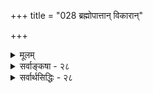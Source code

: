 +++
title = "028 ब्रह्मोपात्तान् विकारान्"

+++
<details><summary>मूलम्</summary>

ब्रह्मोपात्तान् विकारान् कतिचिदभिदधुश्चेतनाचेतनेशान्नैतद्युक्तं यदीशादनधिकमनघं निर्विकारं श्रुतं तत् ।  
भिन्नाया ब्रह्मशक्तेर्विकृतय इति चेद् ब्रह्मजन्यत्वभङ्गो भेदाभेदोपपाद्यं सकलमिति मते सप्तभङ्गी न दूष्या ॥ २८ ॥
</details>

<details><summary>सर्वाङ्कषा - २८</summary>

एवं सामान्यतः स्वपक्षस्यैव साधीयस्त्वं प्रतिपाद्य, स्वपक्षप्रतिष्ठायै परमतानि विमिमृक्षुः प्रथमं यादवप्रकाशमतं विमृशति - ब्रह्मोपात्तानित्यादिना । एते हि स्वाभाविकभेदाभेदवादिन इति प्रसिद्धाः । सर्वश्रुतिसमन्वयप्रदर्शनोत्साहेनैते यादवप्रकाशाः जगद्ब्रह्मणोर्भेदाभेदौ स्वाभाविकावेव प्रतिपादयन्ति । यथा समुद्र एक एव फेनबुद्बुदतरङ्गाद्याकारैः परिणतो नानानामरूपभाक् भवति, अथापि व्यवस्थितासंकीर्णव्यवहारविषयश्च भवति, तथैव परं ब्रह्मापि शक्तित्रयविशिष्टं सत्तत्तदंशेन त्रेधा परिणमत इत्याहुः । **कतिचित्** = केचित् यादवप्रकाशादयः **चेतनाचेतनेशान्** = चिदचिदीश्वरान् **ब्रह्मोपात्तान्** = ब्रह्मणैव विचित्रशक्तित्रययुक्तेन स्वेच्छयैव स्वीकृतान् **विकारान्** =स्वरूपविकाररूपान् **अभिदधुः** = वर्णयामासुः ॥ 

एतन्निराकरोति – नैतदुक्तमिति । **यत्** = यस्मात् **तत्** = परंब्रह्म **ईशात्** = तद्दृष्ट्या ब्रह्मैकांशरूपात् ईश्वरात् **अनधिकम्** =अनतिरिक्तम् **अनघम्** = सकलदोषविदूरम्; अत एव **निर्विकारम्** = स्वरूपतो विकारशून्यम् **श्रुतम्** = 'निरवद्यं निरंजनम्' (श्वे.6-19) इत्यादिश्रुतिप्रतिपन्नम् । परंब्रह्म सकलदोषविदूरमिति अनेकश्रुतिनिश्चितम्, सर्वसंमतं च । एवं सति ईश्वरस्यापि विकारिकोटौ गणना कथम् ? निश्चलसमुद्रस्थानापन्नं ब्रह्म । तेन ब्रह्मणो न निर्विकारत्वनिर्गुणत्वादिश्रुतिविरोधः । अत्र फेनबुद्बुदतरङ्गस्थानापन्नाः चिदचिदीश्वरा इति चेत्; ब्रह्मान्यत्, ईश्वरोऽन्यो भवति । इदं 'ईशावास्यम्' (ई. 1) 'एष सर्वेश्वरः' (बृ.6-4-22) ‘तमीश्वराणां परमं महेश्वरम्' (श्वे. 6-7 ) इत्यादिश्रुतिविरुद्धम् । 'ज्ञाज्ञौ द्वावजौ' 'प्रकृतिं पुरुषं चैव विद्ध्यनादी' (गी. 13) इत्यादिश्रुतिस्मृतिविरुद्धा त्रयाणामुत्पत्तिः । ब्रह्मणस्सकाशादेव त्रयाणामुत्पत्त्या ब्रह्मणो विकारित्वात् कथं ब्रह्मणो निर्विकारत्वं रक्षितम् ? परिहारं शङ्कते - **भिन्नायाः** = ब्रह्मणो व्यतिरिक्तायाः **ब्रह्मशक्तेः** = ब्रह्मगतशक्तेः **विकृतयः** = विकाररूपा एते त्रयः । अतश्च ब्रह्मणो निर्विकारत्वमागतम् इति चेत्, तर्हि ब्रह्मजन्यत्वभङ्गःः ब्रह्मभिन्नाया ब्रह्मशक्तेरेव जगदुपादानत्वात् ब्रह्मजन्यत्वस्य भङ्गः । ततश्च 'यतो वा इमानि भूतानि जायन्ते ' ‘जन्माद्यस्य यतः’ इत्यादि श्रुतिसूत्रविरोधः । पुनः परिहारं शङ्कते - **सकलम्** = ब्रह्मोपादानत्वादिकं सर्वम् **भेदाभेदोपपाद्यम्** = ब्रह्मणः ब्रह्मशक्तेश्च नात्यन्तं भेदः, किन्तु भेदाभेदौ । तथा च ब्रह्माभिन्नाया ब्रह्मशक्तेरुपादानत्वात् ब्रह्मोपादानत्वमुपपादनीयम्, इति **मते** = इति यदि संमतम्, तर्हि **सप्तभङ्गी** = जैनसंमता सप्तभङ्गी न **दूष्या** = न दूषयितुं शक्या । जगति विरोधः कुत्रापि नास्तीति प्रतिपादनाय जैनैरुक्ता नीतिः 



436 

[स्वरूपपरिणामवादविमर्शः ] 

174. विश्वं चित् तद्गुणानुद्भव इह घटते रत्नगन्धादिनीत्या 

सर्वं ब्रह्मेत्यधीतं त्रिविधमिति च तद्दाशताद्यस्य चोक्तम् । 

'सप्तभङ्गी' इत्युच्यते (अद्रव्य. 12 ) । सा सर्वैरपीतरैः निराक्रियते । भेदाभेदयोः परस्परविरुद्धयोरेकत्र भवताप्यङ्गीकारात् जैनमतं कथं खण्डयितुं शक्यम् ? अतो भेदाभेदवादो न समीचीनः ॥ 

ननु ‘ईश्वराव्याकृतप्राणैर्विराट सिन्धुरिवोर्मिभिः । यत् प्रनृत्यदिवाभाति तस्मै सद्ब्रह्मणे नमः ॥' इति कात्यायनमहर्षिवाक्यं कथमुदास्तुं शक्यम् ? **विराट्** = परं ब्रह्म, सिन्धुः समुद्रः ऊर्मिभिरिव नानाविधैस्तरङ्गैर्यथा, तथा **ईश्वराव्याकृतप्राणैः** = ईश्वरः **अव्याकृतम्** = प्रकृतिः प्राणः प्राणोपाधिर्जीवः, 'प्राणो ह पिता, प्राणो माता' (छां. 7-15 - 1 ) इत्यादौ जीववाची प्राणशब्दः, तथा च चिदचिदीश्वररूपैः प्रनृत्यदिव आभातीत्यर्थः । एवञ्च समुद्रतरङ्गन्यायेन ब्रह्मैव त्रेधा भवतीत्यर्थः । तथा च यादवप्रकाशमतं महर्षिसंमतं कथं निराकर्तुं शक्यमिति चेत्, अस्मिन् वाक्ये द्वारनिषेधादर्शनेन, सद्वारकपरिणामस्य द्वारमत्राभ्युपेतम्' इत्यनुपदमेवाभिधानात् (श्लो. 26) न दोषः । समुद्रतरङ्गदृष्टान्तप्रदर्शनात्, स्वरूपपरिणाम एवाङ्गीकार्य इति चेत्, दृष्टान्ते विद्यमानं सर्वं दाष्टन्तिकेऽङ्गीकार्यमिति नियमाभावात् । 'यथा सौम्यैकेन मृत्पिण्डेन सर्वं मृण्मयं विज्ञातं स्यात्' (छ.6-1-4 ) इति श्रौतमृद्दृष्टान्तानुरोधेनैव नेयत्वात् । अन्यथा समुद्रवत् मृद्वच्च ब्रह्मणो जडत्वस्यापि प्रसक्तेः। एकस्यानेकधा भावे, उपादानस्योपादेयेऽनुवृत्तिमात्रे मृद्दृष्टान्तः । समुद्रदृष्टान्तोऽप्युक्ते वचने 'प्रनृत्यदिव' इति कथनात्, तावन्मात्रे ॥ 

स्थित्वा तीरे समुद्रस्य पश्यतामार्भटं तथा । विविधांश्च तरङ्गादीन् आनन्दः स्वैकगोचरः ॥ 

अतस्साक्षात्परिणामो न कात्यायनकारिकाविषय इत्यवधेयम् । ' तदात्मानं स्वयमकुरुत ' इत्यत्राप्यात्मानं चेतनाचेतनशरीरकं बहुधाऽकुरुतेति विशिष्टपरिणाम एव विवक्षितः । न च 'आत्म' शब्दो निष्कर्षकः । अतो विशेष्यमात्रवाचक इति कथं विशिष्टपरिणामः सिद्धयेदिति वाच्यम्, 'आत्म' शब्दस्यानेकार्थत्वात्, **आत्मानम्** = स्वम् इत्यर्थात् स्वपर्यायस्य तस्य विशिष्टपरत्वे बाधकाभावात् । अथवा सद्वारकपरिणामेऽपि तथा निर्देशसंभवात् । अन्ततोऽन्तर्यामित्वपरिणामस्य पूर्वमुपपादितत्वेन तथाऽभिधानान्न स्वरूपपरिणामसिद्धिः ॥ २८ ॥
</details>


<details><summary>सर्वार्थसिद्धिः - २८</summary>

ब्रह्मोपात्तान् विकारान् कतिचिदभिदधुश्चेतनाचेतनेशा-  
न्नैतद्युक्तं यदीशादनधिकमनघं निर्विकारं श्रुतं तत् ।  
भिन्नाया ब्रह्मशक्तेर्विकृतय इति चेद् ब्रह्मजन्यत्वभङ्गो  
भेदाभेदोपपाद्यं सकलमिति मते सप्तभङ्गी न दूष्या ॥ २८ ॥  
नन्वेकविज्ञानेन सर्वविज्ञानं प्रतिज्ञाय मृत्तत्कार्यदृष्टान्तैस्तदुपपादनात् 'ईश्वराव्याकृतप्राणैर्विराट्सिन्धुरिवोर्मिभिः । यत्प्रनृत्यदिवाभाति तस्मै सद्ब्रह्मणे नमः ॥ इति कात्यायनकारिकया च सद्ब्रह्मोदन्वदूर्मिभेदाश्चिदचिदीश्वरा इति निर्धार्यते, तदेतदनुवक्ति - ब्रह्मेति ॥ अत्र प्रतिज्ञाया अनन्यथासिद्धबहुश्रुत्यविरोधाद्विशिष्टैकानेकविषयविज्ञानार्थत्वात् दृष्टान्तानामप्युपादानोपादेयैक्यसंभवार्थत्वादृषिवचनस्यापि 'न चानृषेर्दर्शनमस्ति किंचिदि'ति न्यायेन विरोधाधिकरणनीत्या चानपेक्ष्यत्वात् 'नित्यो नित्यानां चेतनश्चेतनानाम्', 'अजामेकाम्', 'न त्वेवाहं जातु नासम्', 'प्रकृतिं पुरुषं चैव विद्ध्यनादी उभावपि' इत्यादि श्रुतिस्मृतिशतदृष्टेश्चापन्यायमूलमेतदित्यभिप्रायेणाह 'नैतद्युक्त'मिति । त्रिष्वपि विकारतयाऽभिमतेषु श्रुतिविरोधादयुक्तिमुपपादयति - यदिति । 'नारायणः परं ब्रह्म' इत्यादिभिरीश्वरस्यैव परब्रह्मत्वं सिद्धम् । अतो न तत्तदुपादानम्; अवतारणपरिणत्याऽपि नेश्वरस्योपादेयत्वम्; 'स एव सृज्य' इत्यादिकमपि वि[श्वसृष्टि]शिष्टविषयम् । 'स न साधुना कर्मणा भूयान्नो एवासाधुना कनीयान्', 'न कर्मणा वर्धते नो कनीयान्' इत्यादिभिरकर्मवश्यतया प्रसिद्धस्य न खलु निरयनिपातादिदुरत्ययदुःखकारणदुरितपराधीनानन्तजीवभावेन परिणामः । 'नास्य जरयैतज्जीर्यति', 'सत्यं ज्ञानमनन्तं ब्रह्म' इत्यादिभिर्विकारजाड्यादिविधुरतया श्रुतस्य कथं तद्विपरीतविकारागमः? तत्र परोक्तं परिहाराभासं शङ्कते - भिन्नाया इति । अभिन्नत्वे परिहारगन्धाभावात् भिन्नत्वानुवादः; यदि ब्रह्मव्यतिरिक्ता तच्छक्तिर्विक्रियते तदा ब्रह्मण उपादानत्वं न स्यात् । अनादितया श्रुतस्य त्रिकस्य जन्यत्वायोगश्च न परिहृत इत्यभिप्रायेणाह - ब्रह्मजन्यत्वभङ्ग इति । अथ शक्तिशक्तिमतोरभेदाद्ब्रह्मण उपादानत्वनिर्विकारत्वादिकमिति परेष्टमनुवक्ति - भेदाभेदेति । अत्रानिष्टमाह - सप्तभङ्गीति । स्यादस्ति स्यान्नास्तीत्यादीनां विरोधस्फौट्यात्तदुक्तिः । सर्वोऽपि परपक्षो न दूष्यः; कथंचिदभेदात्, स्वपक्षस्य परपक्षत्वेऽपि विरोधस्य दुर्वचत्वादिति तात्पर्यम् ॥ २८ ॥ इति ब्रह्मणश्चिदचिदीश्वरविकारवत्त्वभङ्गः ॥
</details>
